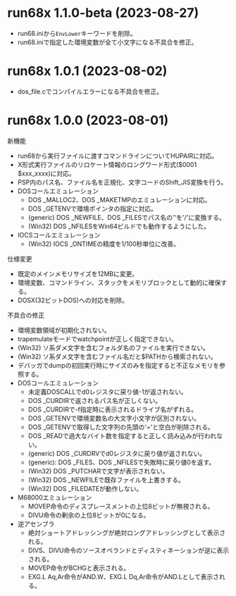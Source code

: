 # run68x 1.1.0-beta (2023-08-27)

* run68.iniから`EnvLower`キーワードを削除。
* run68.iniで指定した環境変数が全て小文字になる不具合を修正。


# run68x 1.0.1 (2023-08-02)

* dos_file.cでコンパイルエラーになる不具合を修正。


# run68x 1.0.0 (2023-08-01)

新機能
* run68から実行ファイルに渡すコマンドラインについてHUPAIRに対応。
* X形式実行ファイルのリロケート情報のロングワード形式($0001 $xxx_xxxx)に対応。
* PSP内のパス名、ファイル名を正規化、文字コードのShift_JIS変換を行う。
* DOSコールエミュレーション
  * DOS _MALLOC2、DOS _MAKETMPのエミュレーションに対応。
  * DOS _GETENVで環境ポインタの指定に対応。
  * (generic) DOS _NEWFILE、DOS _FILESでパス名の'\'を'/'に変換する。
  * (Win32) DOS _NFILESをWin64ビルドでも動作するようにした。
* IOCSコールエミュレーション
  * (Win32) IOCS _ONTIMEの精度を1/100秒単位に改善。

仕様変更
* 既定のメインメモリサイズを12MBに変更。
* 環境変数、コマンドライン、スタックをメモリブロックとして動的に確保する。
* DOSX(32ビットDOS)への対応を削除。

不具合の修正
* 環境変数領域が初期化されない。
* trapemulateモードでwatchpointが正しく指定できない。
* (Win32) ソ系ダメ文字を含むフォルダ名のファイルを実行できない。
* (Win32) ソ系ダメ文字を含むファイル名だと$PATHから検索されない。
* デバッガでdumpの初回実行時にサイズのみを指定すると不正なメモリを参照する。
* DOSコールエミュレーション
  * 未定義DOSCALLでd0レジスタに戻り値-1が返されない。
  * DOS _CURDIRで返されるパス名が正しくない。
  * DOS _CURDIRで-f指定時に表示されるドライブ名がずれる。
  * DOS _GETENVで環境変数名の大文字小文字が区別されない。
  * DOS _GETENVで取得した文字列の先頭の'='と空白が削除される。
  * DOS _READで過大なバイト数を指定すると正しく読み込みが行われない。
  * (generic) DOS _CURDRVでd0レジスタに戻り値が返されない。
  * (generic): DOS _FILES、DOS _NFILESで失敗時に戻り値0を返す。
  * (Win32) DOS _PUTCHARで文字が表示されない。
  * (Win32) DOS _NEWFILEで既存ファイルを上書きする。
  * (Win32) DOS _FILEDATEが動作しない。
* M68000エミュレーション
  * MOVEP命令のディスプレースメントの上位8ビットが無視される。
  * DIVU命令の剰余の上位8ビットが0になる。
* 逆アセンブラ
  * 絶対ショートアドレッシングが絶対ロングアドレッシングとして表示される。
  * DIVS、DIVU命令のソースオペランドとディスティネーションが逆に表示される。
  * MOVEP命令がBCHGと表示される。
  * EXG.L Aq,Ar命令がAND.W、EXG.L Dq,Ar命令がAND.Lとして表示される。

